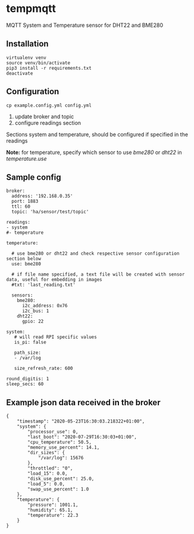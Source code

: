 # tempmqtt

MQTT System and Temperature sensor for DHT22 and BME280

## Installation

```
virtualenv venv
source venv/bin/activate
pip3 install -r requirements.txt
deactivate
```

## Configuration

```
cp example.config.yml config.yml
```

1. update broker and topic
2. configure readings section

Sections system and temperature, should be configured if specified in the readings

**Note:** for temperature, specify which sensor to use *bme280* or *dht22* in *temperature.use*

## Sample config

```
broker:
  address: '192.168.0.35'
  port: 1883
  ttl: 60
  topic: 'ha/sensor/test/topic'

readings:
- system
#- temperature

temperature:

  # use bme280 or dht22 and check respective sensor configuration section below
  use: bme280
  
  # if file name specified, a text file will be created with sensor data, useful for embedding in images
  #txt: 'last_reading.txt'

  sensors:
    bme280:
      i2c_address: 0x76
      i2c_bus: 1
    dht22:
      gpio: 22

system:
   # will read RPI specific values
   is_pi: false
   
   path_size:
   - /var/log
   
   size_refresh_rate: 600

round_digitis: 1
sleep_secs: 60
```

## Example json data received in the broker
```
{
    "timestamp": "2020-05-23T16:30:03.218322+01:00",
    "system": {
        "processor_use": 0,
        "last_boot": "2020-07-29T16:30:03+01:00",
        "cpu_temperature": 50.5,
        "memory_use_percent": 14.1,
        "dir_sizes": {
            "/var/log": 15676
        },
        "throttled": "0",
        "load_15": 0.0,
        "disk_use_percent": 25.0,
        "load_5": 0.0,
        "swap_use_percent": 1.0
    },
    "temperature": {
        "pressure": 1001.1,
        "humidity": 65.1,
        "temperature": 22.3
    }
}
```

